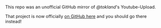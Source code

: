 This repo was an unofficial GitHub mirror of _@tokland_'s Youtube-Upload.

That project is now officially [on GitHub here](https://github.com/tokland/youtube-upload) and you should go there instead!

